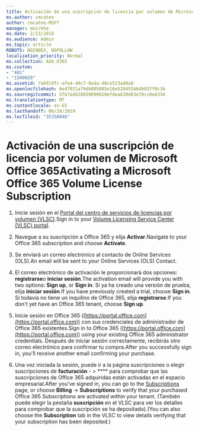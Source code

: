 ```yaml
---
title: Activación de una suscripción de licencia por volumen de Microsoft Office 365
ms.author: cmcatee
author: cmcatee-MSFT
manager: mnirkhe
ms.date: 2/23/2018
ms.audience: Admin
ms.topic: article
ROBOTS: NOINDEX, NOFOLLOW
localization_priority: Normal
ms.collection: Adm_O365
ms.custom:
- "481"
- "1500028"
ms.assetid: 7a6919fc-afe4-40c7-8ada-d8ce523ad8a8
ms.openlocfilehash: 6e47011a79db805085e16e520455b64b937f0c3b
ms.sourcegitcommit: 5fb7a4b28859690020efdea630d03e70cc0e6334
ms.translationtype: MT
ms.contentlocale: es-ES
ms.lasthandoff: 06/28/2019
ms.locfileid: "35358846"
---
```

# <a name="activating-a-microsoft-office-365-volume-license-subscription"></a><span data-ttu-id="2742e-102">Activación de una suscripción de licencia por volumen de Microsoft Office 365</span><span class="sxs-lookup"><span data-stu-id="2742e-102">Activating a Microsoft Office 365 Volume License Subscription</span></span>

1. <span data-ttu-id="2742e-103">Inicie sesión en el [Portal del centro de servicios de licencias por volumen (VLSC)](http://go.microsoft.com/fwlink/p/?LinkId=329762).</span><span class="sxs-lookup"><span data-stu-id="2742e-103">Sign in to your [Volume Licensing Service Center (VLSC) portal](http://go.microsoft.com/fwlink/p/?LinkId=329762).</span></span>

2. <span data-ttu-id="2742e-104">Navegue a su suscripción a Office 365 y elija **Activar**.</span><span class="sxs-lookup"><span data-stu-id="2742e-104">Navigate to your Office 365 subscription and choose **Activate**.</span></span>

3. <span data-ttu-id="2742e-105">Se enviará un correo electrónico al contacto de Online Services (OLS).</span><span class="sxs-lookup"><span data-stu-id="2742e-105">An email will be sent to your Online Services (OLS) Contact.</span></span>

4. <span data-ttu-id="2742e-106">El correo electrónico de activación le proporcionará dos opciones: **registrarse**o **iniciar sesión**.</span><span class="sxs-lookup"><span data-stu-id="2742e-106">The activation email will provide you with two options: **Sign up**, or **Sign in**.</span></span> <span data-ttu-id="2742e-107">Si ya ha creado una versión de prueba, elija **iniciar sesión**.</span><span class="sxs-lookup"><span data-stu-id="2742e-107">If you have previously created a trial, choose **Sign in**.</span></span> <span data-ttu-id="2742e-108">Si todavía no tiene un inquilino de Office 365, elija **registrarse**.</span><span class="sxs-lookup"><span data-stu-id="2742e-108">If you don't yet have an Office 365 tenant, choose **Sign up**.</span></span>

5. <span data-ttu-id="2742e-109">Inicie sesión en Office 365 ([https://portal.office.com](https://portal.office.com)) con sus credenciales de administrador de Office 365 existentes.</span><span class="sxs-lookup"><span data-stu-id="2742e-109">Sign in to Office 365 ([https://portal.office.com](https://portal.office.com)) using your existing Office 365 administrator credentials.</span></span> <span data-ttu-id="2742e-110">Después de iniciar sesión correctamente, recibirás otro correo electrónico para confirmar tu compra.</span><span class="sxs-lookup"><span data-stu-id="2742e-110">After you successfully sign in, you'll receive another email confirming your purchase.</span></span>

6. <span data-ttu-id="2742e-111">Una vez iniciada la sesión, puede ir a la [](https://go.microsoft.com/fwlink/p/?linkid=842054) página suscripciones o elegir suscripciones de **facturación**  - \> \*\*\*\* para comprobar que las suscripciones de Office 365 adquiridas están activadas en el espacio empresarial.</span><span class="sxs-lookup"><span data-stu-id="2742e-111">After you've signed in, you can go to the [Subscriptions](https://go.microsoft.com/fwlink/p/?linkid=842054) page, or choose **Billing** -\> **Subscriptions** to verify that your purchased Office 365 Subscriptions are activated within your tenant.</span></span> <span data-ttu-id="2742e-112">(También puede elegir la pestaña **suscripción** en el VLSC para ver los detalles para comprobar que la suscripción se ha depositado).</span><span class="sxs-lookup"><span data-stu-id="2742e-112">(You can also choose the **Subscription** tab in the VLSC to view details verifying that your subscription has been deposited.)</span></span> 

